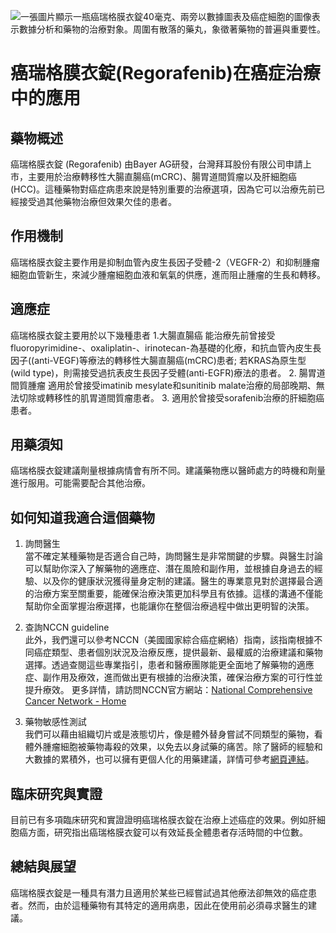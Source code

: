 ![一張圖片顯示一瓶癌瑞格膜衣錠40毫克、兩旁以數據圖表及癌症細胞的圖像表示數據分析和藥物的治療對象。周圍有散落的藥丸，象徵著藥物的普遍與重要性。](https://i.imgur.com/Cn1dBUu.jpeg)
# 癌瑞格膜衣錠(Regorafenib)在癌症治療中的應用

## 藥物概述

癌瑞格膜衣錠 (Regorafenib) 由Bayer AG研發，台灣拜耳股份有限公司申請上市，主要用於治療轉移性大腸直腸癌(mCRC)、腸胃道間質瘤以及肝細胞癌(HCC)。這種藥物對癌症病患來說是特別重要的治療選項，因為它可以治療先前已經接受過其他藥物治療但效果欠佳的患者。

## 作用機制

癌瑞格膜衣錠主要作用是抑制血管內皮生長因子受體-2（VEGFR-2）和抑制腫瘤細胞血管新生，來減少腫瘤細胞血液和氧氣的供應，進而阻止腫瘤的生長和轉移。

## 適應症

癌瑞格膜衣錠主要用於以下幾種患者
1.大腸直腸癌
能治療先前曾接受fluoropyrimidine-、oxaliplatin-、irinotecan-為基礎的化療，和抗血管內皮生長因子((anti-VEGF)等療法的轉移性大腸直腸癌(mCRC)患者; 若KRAS為原生型(wild type)，則需接受過抗表皮生長因子受體(anti-EGFR)療法的患者。
2. 腸胃道間質腫瘤
適用於曾接受imatinib mesylate和sunitinib malate治療的局部晚期、無法切除或轉移性的肌胃道間質瘤患者。
3. 適用於曾接受sorafenib治療的肝細胞癌患者。

## 用藥須知

癌瑞格膜衣錠建議劑量根據病情會有所不同。建議藥物應以醫師處方的時機和劑量進行服用。可能需要配合其他治療。

## 如何知道我適合這個藥物

1. 詢問醫生  
當不確定某種藥物是否適合自己時，詢問醫生是非常關鍵的步驟。與醫生討論可以幫助你深入了解藥物的適應症、潛在風險和副作用，並根據自身過去的經驗、以及你的健康狀況獲得量身定制的建議。醫生的專業意見對於選擇最合適的治療方案至關重要，能確保治療決策更加科學且有依據。這樣的溝通不僅能幫助你全面掌握治療選擇，也能讓你在整個治療過程中做出更明智的決策。 

2. 查詢NCCN guideline  
此外，我們還可以參考NCCN（美國國家綜合癌症網絡）指南，該指南根據不同癌症類型、患者個別狀況及治療反應，提供最新、最權威的治療建議和藥物選擇。透過查閱這些專業指引，患者和醫療團隊能更全面地了解藥物的適應症、副作用及療效，進而做出更有根據的治療決策，確保治療方案的可行性並提升療效。  更多詳情，請訪問NCCN官方網站：[National Comprehensive Cancer Network - Home](https://www.nccn.org/)

3. 藥物敏感性測試  
我們可以藉由組織切片或是液態切片，像是體外替身嘗試不同類型的藥物，看體外腫瘤細胞被藥物毒殺的效果，以免去以身試藥的痛苦。除了醫師的經驗和大數據的累積外，也可以擁有更個人化的用藥建議，詳情可參考[網頁連結](https://info.cancerfree.io/)。 

## 臨床研究與實證

目前已有多項臨床研究和實證證明癌瑞格膜衣錠在治療上述癌症的效果。例如肝細胞癌方面，研究指出癌瑞格膜衣錠可以有效延長全體患者存活時間的中位數。

## 總結與展望

癌瑞格膜衣錠是一種具有潛力且適用於某些已經嘗試過其他療法卻無效的癌症患者。然而，由於這種藥物有其特定的適用病患，因此在使用前必須尋求醫生的建議。

